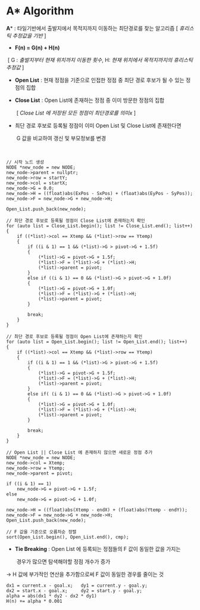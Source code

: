 # A* Algorithm

**A*** :  타일기반에서 출발지에서 목적지까지 이동하는 최단경로를 찾는 알고리즘 [ *휴리스틱 추정값을 기반* ]

- **F(n)  = G(n) + H(n)** 

​	[ G : *출발지부터 현재 위치까지 이동한 횟수*, H: *현재 위치에서 목적지까지의 휴리스틱 추정값* ]

- **Open List** : 현재 정점을 기준으로 인접한 정점 중 최단 경로 후보가 될 수 있는 정점의 집합

- **Close List** : Open List에 존재하는 정점 중 이미 방문한 정점의 집합

  ​	[ *Close List 에 저장된 모든 정점이 최단경로를 의미x* ]

- 최단 경로 후보로 등록될 정점이 이미 Open List 및 Close List에 존재한다면

  ​	G 값을 비교하여 갱신 및 부모정보를 변경

  ​		


```
// 시작 노드 생성
NODE *new_node = new NODE;
new_node->parent = nullptr;
new_node->row = startY;
new_node->col = startX;
new_node->G = 0.0;
new_node->H = ((float)abs(ExPos - SxPos) + (float)abs(EyPos - SyPos));
new_node->F = new_node->G + new_node->H;

Open_List.push_back(new_node);

// 최단 경로 후보로 등록될 정점이 Close List에 존재하는지 확인
for (auto list = Close_List.begin(); list != Close_List.end(); list++)
{
	if ((*list)->col == Xtemp && (*list)->row == Ytemp)
	{
		if ((i & 1) == 1 && (*list)->G > pivot->G + 1.5f)
		{
			(*list)->G = pivot->G + 1.5f;
			(*list)->F = (*list)->G + (*list)->H;
			(*list)->parent = pivot;
		}
		else if ((i & 1) == 0 && (*list)->G > pivot->G + 1.0f)
		{
			(*list)->G = pivot->G + 1.0f;
			(*list)->F = (*list)->G + (*list)->H;
			(*list)->parent = pivot;
		}

		break;
	}
}

// 최단 경로 후보로 등록될 정점이 Open List에 존재하는지 확인
for (auto list = Open_List.begin(); list != Open_List.end(); list++)
{
	if ((*list)->col == Xtemp && (*list)->row == Ytemp)
	{
		if ((i & 1) == 1 && (*list)->G > pivot->G + 1.5f)
		{
			(*list)->G = pivot->G + 1.5f;		
			(*list)->F = (*list)->G + (*list)->H;		
			(*list)->parent = pivot;
		}
		else if( (i & 1) == 0 && (*list)->G > pivot->G + 1.0f)
		{
			(*list)->G = pivot->G + 1.0f;			
			(*list)->F = (*list)->G + (*list)->H;			
			(*list)->parent = pivot;
		}
		
		break;
	}
}

// Open List || Close List 에 존재하지 않으면 새로운 정점 추가
NODE *new_node = new NODE;
new_node->col = Xtemp;
new_node->row = Ytemp;
new_node->parent = pivot;
	
if ((i & 1) == 1)
	new_node->G = pivot->G + 1.5f;
else
	new_node->G = pivot->G + 1.0f;

new_node->H = ((float)abs(Xtemp - endX) + (float)abs(Ytemp - endY));
new_node->F = new_node->G + new_node->H;
Open_List.push_back(new_node);

// F 값을 기준으로 오름차순 정렬
sort(Open_List.begin(), Open_List.end(), cmp); 
```



- **Tie Breaking** : Open List 에 등록되는 정점들의 F 값이 동일한 값을 가지는 

  ​	경우가 많으면 탐색해야할 정점 개수가 증가

-> H 값에 부가적인 연산을 추가함으로써 F 값이 동일한 경우를 줄이는 것

```
dx1 = current.x - goal.x;	dy1 = current.y - goal.y;
dx2 = start.x - goal.x;		dy2 = start.y - goal.y;
alpha = abs(dx1 * dy2 - dx2 * dy1)
H(n) += alpha * 0.001
```

